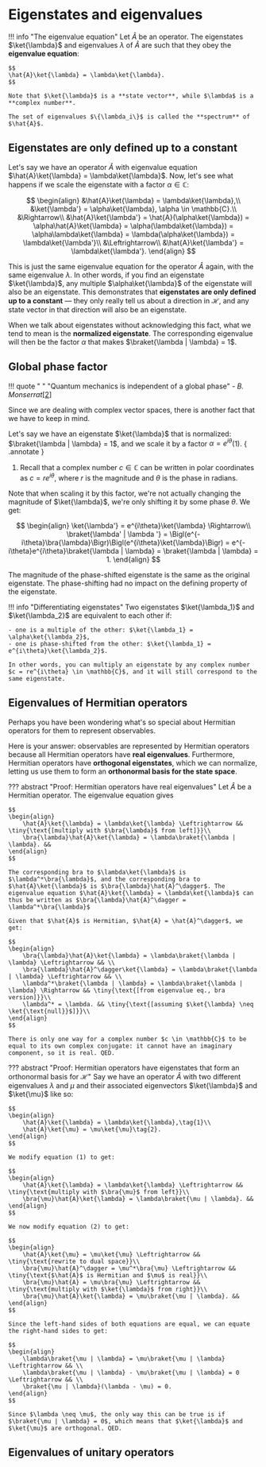 # Eigenstates and eigenvalues

!!! info "The eigenvalue equation"
    Let $\hat{A}$ be an operator. The eigenstates $\ket{\lambda}$ and eigenvalues $\lambda$ of $\hat{A}$ are such that they obey the **eigenvalue equation**:

    $$
    \hat{A}\ket{\lambda} = \lambda\ket{\lambda}.
    $$

    Note that $\ket{\lambda}$ is a **state vector**, while $\lambda$ is a **complex number**.

    The set of eigenvalues $\{\lambda_i\}$ is called the **spectrum** of $\hat{A}$.


## Eigenstates are only defined up to a constant
Let's say we have an operator $\hat{A}$ with eigenvalue equation $\hat{A}\ket{\lambda} = \lambda\ket{\lambda}$. Now, let's see what happens if we scale the eigenstate with a factor $\alpha \in \mathbb{C}$:

$$
\begin{align}
    &\hat{A}\ket{\lambda} = \lambda\ket{\lambda},\\
    &\ket{\lambda'} = \alpha\ket{\lambda}, \alpha \in \mathbb{C}.\\
    &\Rightarrow\\
    &\hat{A}\ket{\lambda'} = \hat{A}(\alpha\ket{\lambda}) = \alpha\hat{A}\ket{\lambda} = \alpha(\lambda\ket{\lambda}) = \alpha\lambda\ket{\lambda} = \lambda(\alpha\ket{\lambda}) = \lambda\ket{\lambda'}\\
    &\Leftrightarrow\\
    &\hat{A}\ket{\lambda'} = \lambda\ket{\lambda'}.
\end{align}
$$

This is just the same eigenvalue equation for the operator $\hat{A}$ again, with the same eigenvalue $\lambda$. In other words, if you find an eigenstate $\ket{\lambda}$, any multiple $\alpha\ket{\lambda}$ of the eigenstate will also be an eigenstate. This demonstrates that **eigenstates are only defined up to a constant** &mdash; they only really tell us about a direction in $\mathcal{H}$, and any state vector in that direction will also be an eigenstate.

When we talk about eigenstates without acknowledging this fact, what we tend to mean is the **normalized eigenstate**. The corresponding eigenvalue will then be the factor $\alpha$ that makes $\braket{\lambda | \lambda} = 1$.

## Global phase factor
!!! quote " "
    "Quantum mechanics is independent of a global phase" - *B. Monserrat*[[2]](#prof-m-eigen)

Since we are dealing with complex vector spaces, there is another fact that we have to keep in mind.

Let's say we have an eigenstate $\ket{\lambda}$ that is normalized: $\braket{\lambda | \lambda} = 1$, and we scale it by a factor $\alpha = e^{i\theta}$(1).
{ .annotate }

1.    Recall that a complex number $c \in \mathbb{C}$ can be written in polar coordinates as $c = re^{i\theta}$, where $r$ is the magnitude and $\theta$ is the phase in radians.

Note that when scaling it by this factor, we're not actually changing the magnitude of $\ket{\lambda}$, we're only shifting it by some phase $\theta$. We get:

$$
\begin{align}
    \ket{\lambda'} = e^{i\theta}\ket{\lambda} \Rightarrow\\
    \braket{\lambda' | \lambda '} = \Bigl(e^{-i\theta}\bra{\lambda}\Bigr)\Bigl(e^{i\theta}\ket{\lambda}\Bigr) = e^{-i\theta}e^{i\theta}\braket{\lambda | \lambda} = \braket{\lambda | \lambda} = 1.
\end{align}
$$

The magnitude of the phase-shifted eigenstate is the same as the original eigenstate. The phase-shifting had no impact on the defining property of the eigenstate.

!!! info "Differentiating eigenstates"
    Two eigenstates $\ket{\lambda_1}$ and $\ket{\lambda_2}$ are equivalent to each other if:

    - one is a multiple of the other: $\ket{\lambda_1} = \alpha\ket{\lambda_2}$,
    - one is phase-shifted from the other: $\ket{\lambda_1} = e^{i\theta}\ket{\lambda_2}$.

    In other words, you can multiply an eigenstate by any complex number $c = re^{i\theta} \in \mathbb{C}$, and it will still correspond to the same eigenstate.

## Eigenvalues of Hermitian operators
Perhaps you have been wondering what's so special about Hermitian operators for them to represent observables.

Here is your answer: observables are represented by Hermitian operators because all Hermitian operators have **real eigenvalues**. Furthermore, Hermitian operators have **orthogonal eigenstates**, which we can normalize, letting us use them to form an **orthonormal basis for the state space**.

??? abstract "Proof: Hermitian operators have real eigenvalues"
    Let $\hat{A}$ be a Hermitian operator. The eigenvalue equation gives

    $$
    \begin{align}
        \hat{A}\ket{\lambda} = \lambda\ket{\lambda} \Leftrightarrow && \tiny{\text{[multiply with $\bra{\lambda}$ from left]}}\\
        \bra{\lambda}\hat{A}\ket{\lambda} = \lambda\braket{\lambda | \lambda}. && 
    \end{align}
    $$

    The corresponding bra to $\lambda\ket{\lambda}$ is $\lambda^*\bra{\lambda}$, and the corresponding bra to $\hat{A}\ket{\lambda}$ is $\bra{\lambda}\hat{A}^\dagger$. The eigenvalue equation $\hat{A}\ket{\lambda} = \lambda\ket{\lambda}$ can thus be written as $\bra{\lambda}\hat{A}^\dagger = \lambda^*\bra{\lambda}$
    
    Given that $\hat{A}$ is Hermitian, $\hat{A} = \hat{A}^\dagger$, we get:

    $$
    \begin{align}
        \bra{\lambda}\hat{A}\ket{\lambda} = \lambda\braket{\lambda | \lambda} \Leftrightarrow && \\
        \bra{\lambda}\hat{A}^\dagger\ket{\lambda} = \lambda\braket{\lambda | \lambda} \Leftrightarrow && \\
        \lambda^*\braket{\lambda | \lambda} = \lambda\braket{\lambda | \lambda} \Rightarrow && \tiny{\text{[from eigenvalue eq., bra version]}}\\
        \lambda^* = \lambda. && \tiny{\text{[assuming $\ket{\lambda} \neq \ket{\text{null}}$]}}\\
    \end{align}
    $$

    There is only one way for a complex number $c \in \mathbb{C}$ to be equal to its own complex conjugate: it cannot have an imaginary component, so it is real. QED.

??? abstract "Proof: Hermitian operators have eigenstates that form an orthonormal basis for $\mathcal{H}$"
    Say we have an operator $\hat{A}$ with two different eigenvalues $\lambda$ and $\mu$ and their associated eigenvectors $\ket{\lambda}$ and $\ket{\mu}$ like so:

    $$
    \begin{align}
        \hat{A}\ket{\lambda} = \lambda\ket{\lambda},\tag{1}\\
        \hat{A}\ket{\mu} = \mu\ket{\mu}\tag{2}.
    \end{align}
    $$

    We modify equation (1) to get:

    $$
    \begin{align}
        \hat{A}\ket{\lambda} = \lambda\ket{\lambda} \Leftrightarrow && \tiny{\text{multiply with $\bra{\mu}$ from left}}\\
        \bra{\mu}\hat{A}\ket{\lambda} = \lambda\braket{\mu | \lambda}. &&
    \end{align}
    $$

    We now modify equation (2) to get:

    $$
    \begin{align}
        \hat{A}\ket{\mu} = \mu\ket{\mu} \Leftrightarrow && \tiny{\text{rewrite to dual space}}\\
        \bra{\mu}\hat{A}^\dagger = \mu^*\bra{\mu} \Leftrightarrow && \tiny{\text{$\hat{A}$ is Hermitian and $\mu$ is real}}\\
        \bra{\mu}\hat{A} = \mu\bra{\mu} \Leftrightarrow && \tiny{\text{multiply with $\ket{\lambda}$ from right}}\\
        \bra{\mu}\hat{A}\ket{\lambda} = \mu\braket{\mu | \lambda}. &&
    \end{align}
    $$

    Since the left-hand sides of both equations are equal, we can equate the right-hand sides to get:

    $$
    \begin{align}
        \lambda\braket{\mu | \lambda} = \mu\braket{\mu | \lambda} \Leftrightarrow && \\
        \lambda\braket{\mu | \lambda} - \mu\braket{\mu | \lambda} = 0 \Leftrightarrow && \\
        \braket{\mu | \lambda}(\lambda - \mu) = 0.
    \end{align}
    $$

    Since $\lambda \neq \mu$, the only way this can be true is if $\braket{\mu | \lambda} = 0$, which means that $\ket{\lambda}$ and $\ket{\mu}$ are orthogonal. QED.

## Eigenvalues of unitary operators
